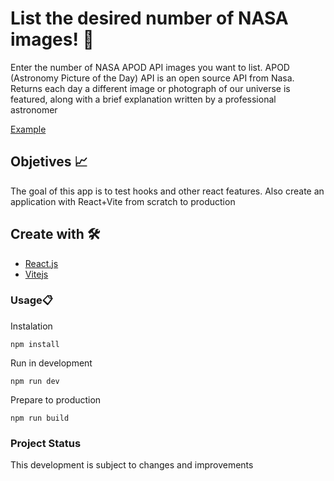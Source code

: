 # List the desired number of NASA images! 🔎

Enter the number of NASA APOD API images you want to list.
APOD (Astronomy Picture of the Day) API is an open source API from Nasa. Returns each day a different image or photograph of our universe is featured, along with a brief explanation written by a professional astronomer

[Example](https://nasa-apod-random-search.netlify.app/)

## Objetives 📈

The goal of this app is to test hooks and other react features. Also create an application with React+Vite from scratch to production 

## Create with 🛠️

* [React.js](https://es.reactjs.org/docs/getting-started.html)
* [Vitejs](https://vitejs.dev/guide/)


### Usage📋

Instalation
```
npm install
```

Run in development
```
npm run dev
```
Prepare to production
```
npm run build
```

### Project Status
This development is subject to changes and improvements
